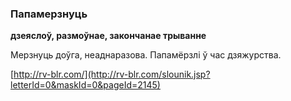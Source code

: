 ### Папамерзнуць
**дзеяслоў, размоўнае, закончанае трыванне**

Мерзнуць доўга, неаднаразова. Папамёрзлі ў час дзяжурства.

<a rel="author">[http://rv-blr.com/](http://rv-blr.com/slounik.jsp?letterId=0&maskId=0&pageId=2145)</a>
